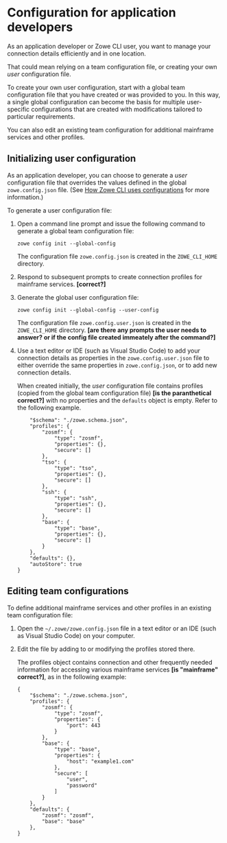# Configuration for application developers

As an application developer or Zowe CLI user, you want to manage your connection details efficiently and in one location.

That could mean relying on a team configuration file, or creating your own *user* configuration file.

To create your own user configuration, start with a global team configuration file that you have created or was provided to you. In this way, a single global configuration can become the basis for multiple user-specific configurations that are created with modifications tailored to particular requirements.

You can also edit an existing team configuration for additional mainframe services and other profiles.

## Initializing user configuration

As an application developer, you can choose to generate a *user* configuration file that overrides the values defined in the global `zowe.config.json` file. (See [How Zowe CLI uses configurations](../user-guide/cli-using-understand-profiles-configs.md) for more information.)

To generate a user configuration file:

1. Open a command line prompt and issue the following command to generate a global team configuration file:

    ```
    zowe config init --global-config
    ```

    The configuration file `zowe.config.json` is created in the `ZOWE_CLI_HOME` directory.

2. Respond to subsequent prompts to create connection profiles for mainframe services. **[correct?]**

3. Generate the global user configuration file:

    ```
    zowe config init --global-config --user-config
    ```

    The configuration file `zowe.config.user.json` is created in the `ZOWE_CLI_HOME` directory. **[are there any prompts the user needs to answer? or if the config file created immeately after the command?]**

4. Use a text editor or IDE (such as Visual Studio Code) to add your connection details as properties in the `zowe.config.user.json` file to either override the same properties in `zowe.config.json`, or to add new connection details.

    When created initially, the *user* configuration file contains profiles (copied from the global team configuration file) **[is the paranthetical correct?]** with no properties and the `defaults` object is empty. Refer to the following example.

    ```{
        "$schema": "./zowe.schema.json",
        "profiles": {
            "zosmf": {
                "type": "zosmf",
                "properties": {},
                "secure": []
            },
            "tso": {
                "type": "tso",
                "properties": {},
                "secure": []
            },
            "ssh": {
                "type": "ssh",
                "properties": {},
                "secure": []
            },
            "base": {
                "type": "base",
                "properties": {},
                "secure": []
            }
        },
        "defaults": {},
        "autoStore": true
    }

    ```

## Editing team configurations

To define additional mainframe services and other profiles in an existing team configuration file:

1. Open the `~/.zowe/zowe.config.json` file in a text editor or an IDE (such as Visual Studio Code) on your computer.

2. Edit the file by adding to or modifying the profiles stored there.

    The profiles object contains connection and other frequently needed information for accessing various mainframe services **[is "mainframe" correct?]**, as in the following example:

    ```
    {
        "$schema": "./zowe.schema.json",
        "profiles": {
            "zosmf": {
                "type": "zosmf",
                "properties": {
                    "port": 443
                }
            },
            "base": {
                "type": "base",
                "properties": {
                    "host": "example1.com"
                },
                "secure": [
                    "user",
                    "password"
                ]
            }
        },
        "defaults": {
            "zosmf": "zosmf",
            "base": "base"
        },
    }
    ```

